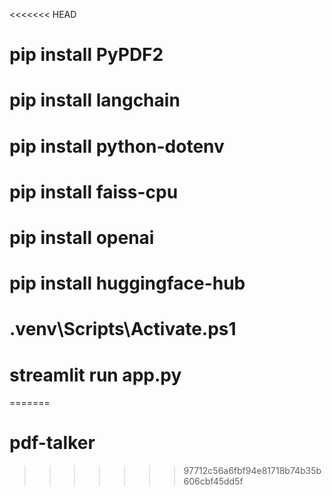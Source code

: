 <<<<<<< HEAD
# pip install PyPDF2
# pip install langchain
# pip install python-dotenv
# pip install faiss-cpu
# pip install openai
# pip install huggingface-hub
# .venv\Scripts\Activate.ps1
# streamlit run app.py
=======
# pdf-talker
>>>>>>> 97712c56a6fbf94e81718b74b35b606cbf45dd5f
